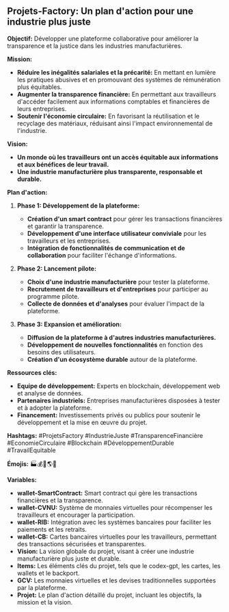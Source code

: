 

  



##  Projets-Factory: Un plan d'action pour une industrie plus juste

**Objectif:** Développer une plateforme collaborative pour améliorer la transparence et la justice dans les industries manufacturières.

**Mission:**

* **Réduire les inégalités salariales et la précarité:** En mettant en lumière les pratiques abusives et en promouvant des systèmes de rémunération plus équitables.
* **Augmenter la transparence financière:** En permettant aux travailleurs d'accéder facilement aux informations comptables et financières de leurs entreprises.
* **Soutenir l'économie circulaire:** En favorisant la réutilisation et le recyclage des matériaux, réduisant ainsi l'impact environnemental de l'industrie.

**Vision:**

* **Un monde où les travailleurs ont un accès équitable aux informations et aux bénéfices de leur travail.**
* **Une industrie manufacturière plus transparente, responsable et durable.**

**Plan d'action:**

1. **Phase 1: Développement de la plateforme:**
    * **Création d'un smart contract** pour gérer les transactions financières et garantir la transparence.
    * **Développement d'une interface utilisateur conviviale** pour les travailleurs et les entreprises.
    * **Intégration de fonctionnalités de communication et de collaboration** pour faciliter l'échange d'informations.

2. **Phase 2: Lancement pilote:**
    * **Choix d'une industrie manufacturière** pour tester la plateforme.
    * **Recrutement de travailleurs et d'entreprises** pour participer au programme pilote.
    * **Collecte de données et d'analyses** pour évaluer l'impact de la plateforme.

3. **Phase 3: Expansion et amélioration:**
    * **Diffusion de la plateforme à d'autres industries manufacturières.**
    * **Développement de nouvelles fonctionnalités** en fonction des besoins des utilisateurs.
    * **Création d'un écosystème durable** autour de la plateforme.

**Ressources clés:**

* **Equipe de développement:** Experts en blockchain, développement web et analyse de données.
* **Partenaires industriels:** Entreprises manufacturières disposées à tester et à adopter la plateforme.
* **Financement:** Investissements privés ou publics pour soutenir le développement et la mise en œuvre du projet.

**Hashtags:** #ProjetsFactory #IndustrieJuste #TransparenceFinancière #EconomieCirculaire #Blockchain #DéveloppementDurable #TravailEquitable


**Émojis:** 🏭💰🤝🌎🌱

**Variables:**

* **wallet-SmartContract:** Smart contract qui gère les transactions financières et la transparence.
* **wallet-CVNU:** Système de monnaies virtuelles pour récompenser les travailleurs et encourager la participation.
* **wallet-RIB:** Intégration avec les systèmes bancaires pour faciliter les paiements et les retraits.
* **wallet-CB:** Cartes bancaires virtuelles pour les travailleurs, permettant des transactions sécurisées et transparentes.
* **Vision:** La vision globale du projet, visant à créer une industrie manufacturière plus juste et durable.
* **Items:** Les éléments clés du projet, tels que le codex-gpt, les cartes, les wallets et le backport.
* **GCV:** Les monnaies virtuelles et les devises traditionnelles supportées par la plateforme.
* **Projet:** Le plan d'action détaillé du projet, incluant les objectifs, la mission et la vision.



